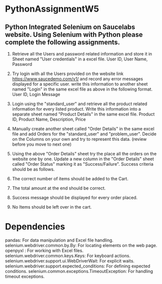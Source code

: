 # PythonAssignmentW5
Python Integrated Selenium on Saucelabs website. 
Using Selenium with Python please complete the following assignments.
--------------------------------------------------------------------------

1. Retrieve all the Users and password related information and store it in Sheet named "User credentials" in a excel file.
User ID, User Name, Password

2. Try login with all the Users provided on the website link https://www.saucedemo.com/v1/ and record any error messages 
displayed for a specific user. write this information to another sheet named "Login" in the same excel file as above 
in the following format.
User ID, Login Message
 
3. Login using the "standard_user" and retrieve all the product related information for every listed product. 
Write this information into a separate sheet named "Product Details" in the same excel file.
Product ID, Product Name, Description, Price

4. Manually create another sheet called "Order Details" in the same excel file and add Orders for 
the "standard_user" and "problem_user". Decide on the Columns on your own and try to represent this data. 
(review before you move to next one)

5. Using the above "Order Details" sheet try the place all the orders on the website one by one. Update a new column in the 
"Order Details" sheet called "Order Status" marking it as "Success/Failure".
Success criteria should be as follows.
1. The correct number of items should be added to the Cart.
2. The total amount at the end should be correct.
3. Success message should be displayed for every order placed.
4. No Items should be left over in the cart.
 
# Dependencies
pandas: For data manipulation and Excel file handling.
selenium.webdriver.common.by.By: For locating elements on the web page.
openpyxl : For working with Excel files.
selenium.webdriver.common.keys.Keys: For keyboard actions.
selenium.webdriver.support.ui.WebDriverWait: For explicit waits.
selenium.webdriver.support.expected_conditions: For defining expected conditions.
selenium.common.exceptions.TimeoutException: For handling timeout exceptions.
